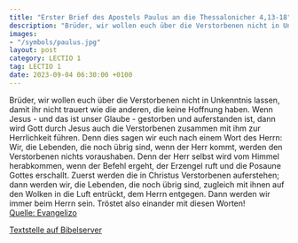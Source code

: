 ```yaml
---
title: "Erster Brief des Apostels Paulus an die Thessalonicher 4,13-18"
description: "Brüder, wir wollen euch über die Verstorbenen nicht in Unkenntnis lassen, damit ihr nicht trauert wie die anderen, die keine Hoffnung haben. Wenn Jesus - und das ist unser Glaube - gestorben und auferstanden ist, dann wird Gott durch Jesus auch die Verstorbenen zusammen mit ihm z...."
images:
- "/symbols/paulus.jpg"
layout: post
category: LECTIO 1
tag: LECTIO 1
date: 2023-09-04 06:30:00 +0100
---
```

Brüder, wir wollen euch über die Verstorbenen nicht in Unkenntnis lassen, damit ihr nicht trauert wie die anderen, die keine Hoffnung haben.
Wenn Jesus - und das ist unser Glaube - gestorben und auferstanden ist, dann wird Gott durch Jesus auch die Verstorbenen zusammen mit ihm zur Herrlichkeit führen.<!--more-->
Denn dies sagen wir euch nach einem Wort des Herrn: Wir, die Lebenden, die noch übrig sind, wenn der Herr kommt, werden den Verstorbenen nichts voraushaben.
Denn der Herr selbst wird vom Himmel herabkommen, wenn der Befehl ergeht, der Erzengel ruft und die Posaune Gottes erschallt. Zuerst werden die in Christus Verstorbenen auferstehen;
dann werden wir, die Lebenden, die noch übrig sind, zugleich mit ihnen auf den Wolken in die Luft entrückt, dem Herrn entgegen. Dann werden wir immer beim Herrn sein.
Tröstet also einander mit diesen Worten!<br>
[Quelle: Evangelizo](https://evangeliumtagfuertag.org/DE/gospel)

[Textstelle auf Bibelserver](https://www.bibleserver.com/EU/1.Thessalonicher4,13-18)
